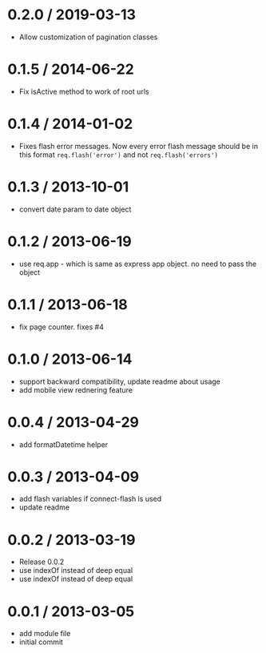0.2.0 / 2019-03-13
==================

  * Allow customization of pagination classes

0.1.5 / 2014-06-22
==================

  * Fix isActive method to work of root urls

0.1.4 / 2014-01-02
==================

  * Fixes flash error messages. Now every error flash message should be in this format `req.flash('error')` and not `req.flash('errors')`

0.1.3 / 2013-10-01
==================

  * convert date param to date object

0.1.2 / 2013-06-19
==================

  * use req.app - which is same as express app object. no need to pass the  object

0.1.1 / 2013-06-18
==================

  * fix page counter. fixes #4

0.1.0 / 2013-06-14
==================

  * support backward compatibility, update readme about usage
  * add mobile view rednering feature

0.0.4 / 2013-04-29
==================

  * add formatDatetime helper

0.0.3 / 2013-04-09
==================

  * add flash variables if connect-flash is used
  * update readme

0.0.2 / 2013-03-19
==================

  * Release 0.0.2
  * use indexOf instead of deep equal
  * use indexOf instead of deep equal

0.0.1 / 2013-03-05
==================

  * add module file
  * initial commit
